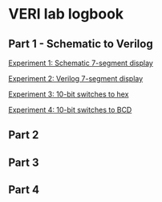 # VERI lab logbook

## Part 1 - Schematic to Verilog

[Experiment 1: Schematic 7-segment display]()

[Experiment 2: Verilog 7-segment display]()

[Experiment 3: 10-bit switches to hex]()

[Experiment 4: 10-bit switches to BCD]()

## Part 2

## Part 3

## Part 4
